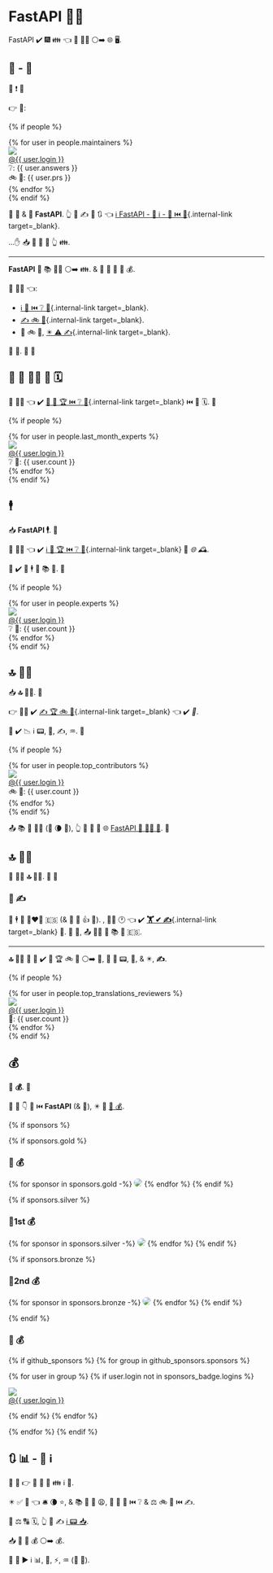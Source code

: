 # FastAPI 👫👫

FastAPI ✔️ 🎆 👪 👈 🙋 👫👫 ⚪️➡️ 🌐 🖥.

## 👼 - 🐛

🙋 ❗ 👶

👉 👤:

{% if people %}
<div class="user-list user-list-center">
{% for user in people.maintainers %}

<div class="user"><a href="{{ user.url }}" target="_blank"><div class="avatar-wrapper"><img src="{{ user.avatarUrl }}"/></div><div class="title">@{{ user.login }}</div></a> <div class="count">❔: {{ user.answers }}</div><div class="count">🚲 📨: {{ user.prs }}</div></div>
{% endfor %}

</div>
{% endif %}

👤 👼 &amp; 🐛 **FastAPI**. 👆 💪 ✍ 🌅 🔃 👈 [ℹ FastAPI - 🤚 ℹ - 🔗 ⏮️ 📕](help-fastapi.md#connect-with-the-author){.internal-link target=_blank}.

...✋️ 📥 👤 💚 🎦 👆 👪.

---

**FastAPI** 📨 📚 🐕‍🦺 ⚪️➡️ 👪. &amp; 👤 💚 🎦 👫 💰.

👫 👫👫 👈:

* [ℹ 🎏 ⏮️ ❔ 📂](help-fastapi.md#help-others-with-questions-in-github){.internal-link target=_blank}.
* [✍ 🚲 📨](help-fastapi.md#create-a-pull-request){.internal-link target=_blank}.
* 📄 🚲 📨, [✴️ ⚠ ✍](contributing.md#translations){.internal-link target=_blank}.

👏 👫. 👶 👶

## 🌅 🦁 👩‍💻 🏁 🗓️

👫 👩‍💻 👈 ✔️ [🤝 🎏 🏆 ⏮️ ❔ 📂](help-fastapi.md#help-others-with-questions-in-github){.internal-link target=_blank} ⏮️ 🏁 🗓️. 👶

{% if people %}
<div class="user-list user-list-center">
{% for user in people.last_month_experts %}

<div class="user"><a href="{{ user.url }}" target="_blank"><div class="avatar-wrapper"><img src="{{ user.avatarUrl }}"/></div><div class="title">@{{ user.login }}</div></a> <div class="count">❔ 📨: {{ user.count }}</div></div>
{% endfor %}

</div>
{% endif %}

## 🕴

📥 **FastAPI 🕴**. 👶

👫 👩‍💻 👈 ✔️ [ℹ 🎏 🏆 ⏮️ ❔ 📂](help-fastapi.md#help-others-with-questions-in-github){.internal-link target=_blank} 🔘 *🌐 🕰*.

👫 ✔️ 🎦 🕴 🤝 📚 🎏. 👶

{% if people %}
<div class="user-list user-list-center">
{% for user in people.experts %}

<div class="user"><a href="{{ user.url }}" target="_blank"><div class="avatar-wrapper"><img src="{{ user.avatarUrl }}"/></div><div class="title">@{{ user.login }}</div></a> <div class="count">❔ 📨: {{ user.count }}</div></div>
{% endfor %}

</div>
{% endif %}

## 🔝 👨‍🔬

📥 **🔝 👨‍🔬**. 👶

👉 👩‍💻 ✔️ [✍ 🏆 🚲 📨](help-fastapi.md#create-a-pull-request){.internal-link target=_blank} 👈 ✔️ *🔗*.

👫 ✔️ 📉 ℹ 📟, 🧾, ✍, ♒️. 👶

{% if people %}
<div class="user-list user-list-center">
{% for user in people.top_contributors %}

<div class="user"><a href="{{ user.url }}" target="_blank"><div class="avatar-wrapper"><img src="{{ user.avatarUrl }}"/></div><div class="title">@{{ user.login }}</div></a> <div class="count">🚲 📨: {{ user.count }}</div></div>
{% endfor %}

</div>
{% endif %}

📤 📚 🎏 👨‍🔬 (🌅 🌘 💯), 👆 💪 👀 👫 🌐 <a href="https://github.com/tiangolo/fastapi/graphs/contributors" class="external-link" target="_blank">FastAPI 📂 👨‍🔬 📃</a>. 👶

## 🔝 👨‍🔬

👫 👩‍💻 **🔝 👨‍🔬**. 👶 👶

### 📄 ✍

👤 🕴 💬 👩‍❤‍👨 🇪🇸 (&amp; 🚫 📶 👍 👶). , 👨‍🔬 🕐 👈 ✔️ [**🏋️ ✔ ✍**](contributing.md#translations){.internal-link target=_blank} 🧾. 🍵 👫, 📤 🚫🔜 🧾 📚 🎏 🇪🇸.

---

**🔝 👨‍🔬** 👶 👶 ✔️ 📄 🏆 🚲 📨 ⚪️➡️ 🎏, 🚚 🔆 📟, 🧾, &amp; ✴️, **✍**.

{% if people %}
<div class="user-list user-list-center">
{% for user in people.top_translations_reviewers %}

<div class="user"><a href="{{ user.url }}" target="_blank"><div class="avatar-wrapper"><img src="{{ user.avatarUrl }}"/></div><div class="title">@{{ user.login }}</div></a> <div class="count">📄: {{ user.count }}</div></div>
{% endfor %}

</div>
{% endif %}

## 💰

👫 **💰**. 👶

👫 🔗 👇 👷 ⏮️ **FastAPI** (&amp; 🎏), ✴️ 🔘 <a href="https://github.com/sponsors/tiangolo" class="external-link" target="_blank">📂 💰</a>.

{% if sponsors %}

{% if sponsors.gold %}

### 🌟 💰

{% for sponsor in sponsors.gold -%}
<a href="{{ sponsor.url }}" target="_blank" title="{{ sponsor.title }}"><img src="{{ sponsor.img }}" style="border-radius:15px"></a>
{% endfor %}
{% endif %}

{% if sponsors.silver %}

### 🥇1st 💰

{% for sponsor in sponsors.silver -%}
<a href="{{ sponsor.url }}" target="_blank" title="{{ sponsor.title }}"><img src="{{ sponsor.img }}" style="border-radius:15px"></a>
{% endfor %}
{% endif %}

{% if sponsors.bronze %}

### 🥈2nd 💰

{% for sponsor in sponsors.bronze -%}
<a href="{{ sponsor.url }}" target="_blank" title="{{ sponsor.title }}"><img src="{{ sponsor.img }}" style="border-radius:15px"></a>
{% endfor %}
{% endif %}

{% endif %}

### 🎯 💰

{% if github_sponsors %}
{% for group in github_sponsors.sponsors %}

<div class="user-list user-list-center">

{% for user in group %}
{% if user.login not in sponsors_badge.logins %}

<div class="user"><a href="{{ user.url }}" target="_blank"><div class="avatar-wrapper"><img src="{{ user.avatarUrl }}"/></div><div class="title">@{{ user.login }}</div></a></div>

{% endif %}
{% endfor %}

</div>

{% endfor %}
{% endif %}

## 🔃 📊 - 📡 ℹ

👑 🎯 👉 📃 🎦 🎯 👪 ℹ 🎏.

✴️ ✅ 🎯 👈 🛎 🌘 ⭐, &amp; 📚 💼 🌅 😩, 💖 🤝 🎏 ⏮️ ❔ &amp; ⚖ 🚲 📨 ⏮️ ✍.

💽 ⚖ 🔠 🗓️, 👆 💪 ✍ <a href="https://github.com/tiangolo/fastapi/blob/master/.github/actions/people/app/main.py" class="external-link" target="_blank">ℹ 📟 📥</a>.

📥 👤 🎦 💰 ⚪️➡️ 💰.

👤 🏦 ▶️️ ℹ 📊, 📄, ⚡, ♒️ (💼 🤷).

